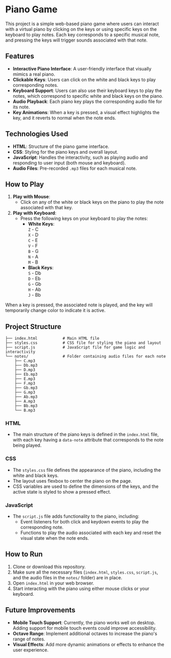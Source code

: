# Piano Game

This project is a simple web-based piano game where users can interact with a virtual piano by clicking on the keys or using specific keys on the keyboard to play notes. Each key corresponds to a specific musical note, and pressing the keys will trigger sounds associated with that note.

## Features

- **Interactive Piano Interface**: A user-friendly interface that visually mimics a real piano.
- **Clickable Keys**: Users can click on the white and black keys to play corresponding notes.
- **Keyboard Support**: Users can also use their keyboard keys to play the notes, which correspond to specific white and black keys on the piano.
- **Audio Playback**: Each piano key plays the corresponding audio file for its note.
- **Key Animations**: When a key is pressed, a visual effect highlights the key, and it reverts to normal when the note ends.

## Technologies Used

- **HTML**: Structure of the piano game interface.
- **CSS**: Styling for the piano keys and overall layout.
- **JavaScript**: Handles the interactivity, such as playing audio and responding to user input (both mouse and keyboard).
- **Audio Files**: Pre-recorded `.mp3` files for each musical note.

## How to Play

1. **Play with Mouse**: 
   - Click on any of the white or black keys on the piano to play the note associated with that key.
2. **Play with Keyboard**:
   - Press the following keys on your keyboard to play the notes:
     - **White Keys**:  
       `Z` - C  
       `X` - D  
       `C` - E  
       `V` - F  
       `B` - G  
       `N` - A  
       `M` - B
     - **Black Keys**:  
       `S` - Db  
       `D` - Eb  
       `G` - Gb  
       `H` - Ab  
       `J` - Bb

When a key is pressed, the associated note is played, and the key will temporarily change color to indicate it is active.

## Project Structure

```plaintext
├── index.html           # Main HTML file
├── styles.css           # CSS file for styling the piano and layout
├── script.js            # JavaScript file for game logic and interactivity
└── notes/               # Folder containing audio files for each note
    ├── C.mp3
    ├── Db.mp3
    ├── D.mp3
    ├── Eb.mp3
    ├── E.mp3
    ├── F.mp3
    ├── Gb.mp3
    ├── G.mp3
    ├── Ab.mp3
    ├── A.mp3
    ├── Bb.mp3
    └── B.mp3
```

### HTML

- The main structure of the piano keys is defined in the `index.html` file, with each key having a `data-note` attribute that corresponds to the note being played.

### CSS

- The `styles.css` file defines the appearance of the piano, including the white and black keys.
- The layout uses flexbox to center the piano on the page.
- CSS variables are used to define the dimensions of the keys, and the active state is styled to show a pressed effect.

### JavaScript

- The `script.js` file adds functionality to the piano, including:
  - Event listeners for both click and keydown events to play the corresponding note.
  - Functions to play the audio associated with each key and reset the visual state when the note ends.

## How to Run

1. Clone or download this repository.
2. Make sure all the necessary files (`index.html`, `styles.css`, `script.js`, and the audio files in the `notes/` folder) are in place.
3. Open `index.html` in your web browser.
4. Start interacting with the piano using either mouse clicks or your keyboard.

## Future Improvements

- **Mobile Touch Support**: Currently, the piano works well on desktop. Adding support for mobile touch events could improve accessibility.
- **Octave Range**: Implement additional octaves to increase the piano's range of notes.
- **Visual Effects**: Add more dynamic animations or effects to enhance the user experience.